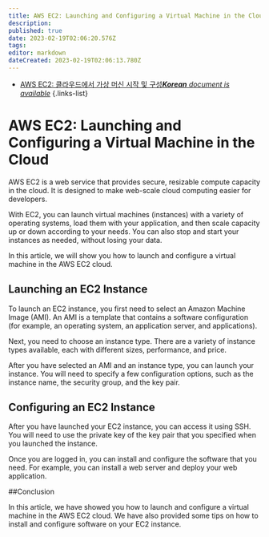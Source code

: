 ```yaml
---
title: AWS EC2: Launching and Configuring a Virtual Machine in the Cloud
description: 
published: true
date: 2023-02-19T02:06:20.576Z
tags: 
editor: markdown
dateCreated: 2023-02-19T02:06:13.780Z
---
```


- [AWS EC2: 클라우드에서 가상 머신 시작 및 구성***Korean** document is available*](/ko/Knowledge-base/Cloud/aws-ec2-launching-and-configuring-a-virtual-machine-in-the-cloud)
{.links-list}


# AWS EC2: Launching and Configuring a Virtual Machine in the Cloud

AWS EC2 is a web service that provides secure, resizable compute capacity in the cloud. It is designed to make web-scale cloud computing easier for developers.

With EC2, you can launch virtual machines (instances) with a variety of operating systems, load them with your application, and then scale capacity up or down according to your needs. You can also stop and start your instances as needed, without losing your data.

In this article, we will show you how to launch and configure a virtual machine in the AWS EC2 cloud.

## Launching an EC2 Instance

To launch an EC2 instance, you first need to select an Amazon Machine Image (AMI). An AMI is a template that contains a software configuration (for example, an operating system, an application server, and applications).

Next, you need to choose an instance type. There are a variety of instance types available, each with different sizes, performance, and price.

After you have selected an AMI and an instance type, you can launch your instance. You will need to specify a few configuration options, such as the instance name, the security group, and the key pair.

## Configuring an EC2 Instance

After you have launched your EC2 instance, you can access it using SSH. You will need to use the private key of the key pair that you specified when you launched the instance.

Once you are logged in, you can install and configure the software that you need. For example, you can install a web server and deploy your web application.

##Conclusion

In this article, we have showed you how to launch and configure a virtual machine in the AWS EC2 cloud. We have also provided some tips on how to install and configure software on your EC2 instance.